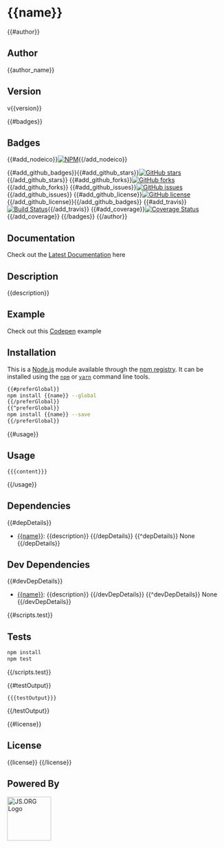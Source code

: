 # {{name}}

{{#author}}
## Author
{{author_name}}

## Version
v{{version}}

{{#badges}}
## Badges

{{#add_nodeico}}[![NPM](https://nodei.co/npm/{{name}}.png)](https://nodei.co/npm/{{name}}/){{/add_nodeico}}

{{#add_github_badges}}{{#add_github_stars}}[![GitHub stars](https://img.shields.io/github/stars/{{author}}/{{name}}.svg?style=plastic)](https://github.com/{{author}}/{{name}}/stargazers){{/add_github_stars}} {{#add_github_forks}}[![GitHub forks](https://img.shields.io/github/forks/{{author}}/{{name}}.svg?style=plastic)](https://github.com/{{author}}/{{name}}/network){{/add_github_forks}} {{#add_github_issues}}[![GitHub issues](https://img.shields.io/github/issues/{{author}}/{{name}}.svg?style=plastic)](https://github.com/{{author}}/{{name}}/issues){{/add_github_issues}} {{#add_github_license}}[![GitHub license](https://img.shields.io/github/license/{{author}}/{{name}}.svg?style=plastic)](https://github.com/{{author}}/{{name}}/blob/master/LICENSE){{/add_github_license}}{{/add_github_badges}} {{#add_travis}}[![Build Status](https://travis-ci.org/{{author}}/{{name}}.svg?branch=master)](https://travis-ci.org/{{author}}/{{name}}){{/add_travis}} {{#add_coverage}}[![Coverage Status](https://coveralls.io/repos/github/{{author}}/{{name}}/badge.svg?branch=master)](https://coveralls.io/github/{{author}}/{{name}}?branch=master){{/add_coverage}}
{{/badges}}
{{/author}}

## Documentation
Check out the [Latest Documentation]({{documentation}}) here

## Description
{{description}}

## Example
Check out this [Codepen]({{example}}) example

## Installation

This is a [Node.js](https://nodejs.org/) module available through the 
[npm registry](https://www.npmjs.com/). It can be installed using the 
[`npm`](https://docs.npmjs.com/getting-started/installing-npm-packages-locally)
or 
[`yarn`](https://yarnpkg.com/en/)
command line tools.

```sh
{{#preferGlobal}}
npm install {{name}} --global
{{/preferGlobal}}
{{^preferGlobal}}
npm install {{name}} --save
{{/preferGlobal}}
```
{{#usage}}

## Usage

```{{language}}
{{{content}}}
```
{{/usage}}

## Dependencies

{{#depDetails}}
- [{{name}}]({{repository}}): {{description}}
{{/depDetails}}
{{^depDetails}}
None
{{/depDetails}}

## Dev Dependencies

{{#devDepDetails}}
- [{{name}}]({{repository}}): {{description}}
{{/devDepDetails}}
{{^devDepDetails}}
None
{{/devDepDetails}}

{{#scripts.test}}
## Tests

```sh
npm install
npm test
```
{{/scripts.test}}

{{#testOutput}}
```
{{{testOutput}}}
```
{{/testOutput}}

{{#license}}
## License

{{license}}
{{/license}}

## Powered By
<a href="http://js.org" target="_blank" title="JS.ORG | JavaScript Community">
<img src="http://logo.js.org/dark_horz.png" width="102" alt="JS.ORG Logo"/></a>
<!-- alternatives [bright|dark]_[horz|vert|tiny].png (width[horz:102,vert:50,tiny:77]) -->
